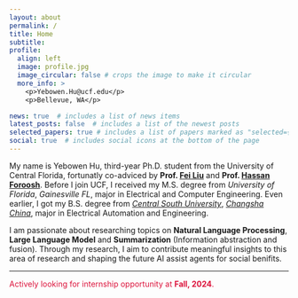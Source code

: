 ```yaml
---
layout: about
permalink: /
title: Home
subtitle: 
profile:
  align: left
  image: profile.jpg
  image_circular: false # crops the image to make it circular
  more_info: >
    <p>Yebowen.Hu@ucf.edu</p>
    <p>Bellevue, WA</p>

news: true  # includes a list of news items
latest_posts: false  # includes a list of the newest posts
selected_papers: true # includes a list of papers marked as "selected={true}"
social: true  # includes social icons at the bottom of the page
---
```


My name is Yebowen Hu, third-year Ph.D. student from the University of Central Florida, fortunatly co-adviced by **Prof. [Fei Liu](https://www.cs.emory.edu/~fliu40/)** and **Prof. [Hassan Foroosh](https://www.cs.ucf.edu/~foroosh/)**. Before I join UCF, I received my M.S. degree from *University of Florida*, *Gainesville FL*, major in Electrical and Computer Engineering. Even earlier, I got my B.S. degree from [*Central South University*](https://en.wikipedia.org/wiki/Central_South_University), [*Changsha China*](https://en.wikipedia.org/wiki/Changsha), major in Electrical Automation and Engineering.

I am passionate about researching topics on **Natural Language Processing**, **Large Language Model** and **Summarization** (Information abstraction and fusion). Through my research, I aim to contribute meaningful insights to this area of research and shaping the future AI assist agents for social benifits. 
<hr>

<span style="color:crimson"> Actively looking for internship opportunity at **Fall, 2024**. </span>
